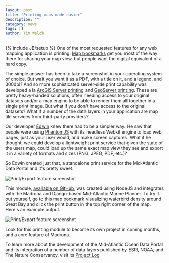 ```yaml
---
layout: post
title: "Printing maps made easier"
description: ""
category: news
tags: []
author: Tim Welch
---
```

{% include JB/setup %}
One of the most requested features for any web mapping application is printing.  <a href="http://ecotrust.github.com/madrona/docs/bookmarks.html">Map bookmarks</a> get you most of the way there for sharing your map view, but people want the digital equivalent of a hard copy.  

The simple answer has been to take a screenshot in your operating system of choice.  But wait you want it as a PDF, with a title on it, and a legend, and 300dpi?  And so more sophisticated server-side print capability was developed a la <a href="http://video.esri.com/watch/1058/arcgis-for-server-101-printingtools-service-tutorial">ArcGIS Server printing</a> and <a href='http://docs.geoserver.org/latest/en/user/community/printing/index.html'>GeoServer printing</a>.  These are pretty heavy-handed solutions, often needing access to your original datasets and/or a map engine to be able to render them all together in a single print image.  But what if you don't have access to the original datasets?  What if a number of the data layers in your application are map tile services from third-party providers?

Our developer <a href="{{BASE_PATH}}/experience/whois.html">Edwin</a> knew there had to be a simpler way.  He saw that people were using <a href="http://phantomjs.org/">PhantomJS</a> with its headless Webkit engine to load web pages, just as your user would, and make screen captures.  What if he thought, we could develop a lightweight print service that given the state of the users map, could load up the same exact map view they see and export it in a variety of formats and sizes (PNG, JPEG, PDF, etc.)?

So Edwin created just that, a standalone print service for the Mid-Atlantic Data Portal and it's pretty sweet.  

<img src='{{BASE_PATH}}/assets/img/news/print.png' alt='Print/Export feature screenshot' />

This module, <a href="https://github.com/Ecotrust/marco-portal/tree/master/printing">available on GitHub</a>, was created using NodeJS and integrates with the Madrona and Django-based Mid-Atlantic Marine Planner.  To try it out yourself, go to <a href="http://goo.gl/a98nG">this map bookmark</a> visualizing waterbird density around Great Bay and click the print button in the top right corner of the map.  Here's an example output.

<img src='{{BASE_PATH}}/assets/img/news/print-example.png' alt='Print/Export feature screenshot' />

Look for this printing module to become its own project in coming months, and a core feature of Madrona.  

To learn more about the development of the Mid-Atlantic Ocean Data Portal and its integration of a number of data layers published by ESRI, NOAA, and The Nature Conservancy, visit its <a href="http://ecotrust.github.com/marco-portal/">Project Log</a>